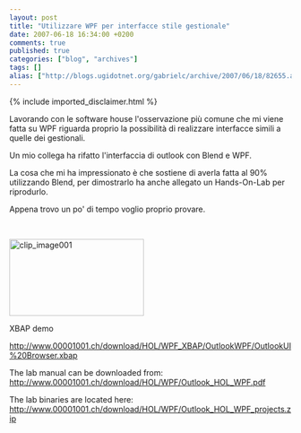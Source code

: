 ```yaml
---
layout: post
title: "Utilizzare WPF per interfacce stile gestionale"
date: 2007-06-18 16:34:00 +0200
comments: true
published: true
categories: ["blog", "archives"]
tags: []
alias: ["http://blogs.ugidotnet.org/gabrielc/archive/2007/06/18/82655.aspx"]
---
```

<!-- more -->
{% include imported_disclaimer.html %}
<p>Lavorando con le software house l'osservazione più comune che mi viene fatta su WPF riguarda proprio la possibilità di realizzare interfacce simili a quelle dei gestionali.  <p>Un mio collega ha rifatto l'interfaccia di outlook con Blend e WPF.  <p>La cosa che mi ha impressionato è che sostiene di averla fatta al 90% utilizzando Blend, per dimostrarlo ha anche allegato un Hands-On-Lab per riprodurlo.  <p>Appena trovo un po' di tempo voglio proprio provare.  <p>&nbsp;  <p><a href="http://blogs.msdn.com/blogfiles/gabrielecastellani/WindowsLiveWriter/UtilizzareWPFperinterfaccestilegestional_104B1/clip_image001.jpg" atomicselection="true"><img style="border-right: 0px; border-top: 0px; border-left: 0px; border-bottom: 0px" height="137" alt="clip_image001" src="http://blogs.msdn.com/blogfiles/gabrielecastellani/WindowsLiveWriter/UtilizzareWPFperinterfaccestilegestional_104B1/clip_image001.jpg" width="240" border="0"></a>  <p>XBAP demo  <p><a href="http://www.00001001.ch/download/HOL/WPF_XBAP/OutlookWPF/OutlookUI%20Browser.xbap">http://www.00001001.ch/download/HOL/WPF_XBAP/OutlookWPF/OutlookUI%20Browser.xbap</a>  <p>The lab manual can be downloaded from: <a href="http://www.00001001.ch/download/HOL/WPF/Outlook_HOL_WPF.pdf">http://www.00001001.ch/download/HOL/WPF/Outlook_HOL_WPF.pdf</a>  <p>The lab binaries are located here: <a href="http://www.00001001.ch/download/HOL/WPF/Outlook_HOL_WPF_projects.zip">http://www.00001001.ch/download/HOL/WPF/Outlook_HOL_WPF_projects.zip</a></p>
